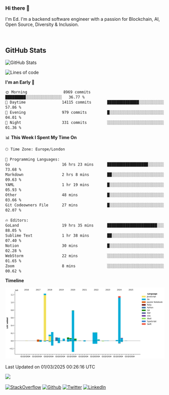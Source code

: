 ### Hi there 👋
 I'm Ed. I'm a backend software engineer with a passion for Blockchain, AI, Open Source, Diversity & Inclusion.

<br />

<h2>GitHub Stats</h2>
<p><img src="https://github-readme-stats.vercel.app/api?username=echarrod&amp;show_icons=true" alt="GitHub Stats"></p>

<!--START_SECTION:waka-->
![Lines of code](https://img.shields.io/badge/From%20Hello%20World%20I%27ve%20Written-4.6%20million%20lines%20of%20code-blue)

**I'm an Early 🐤** 

```text
🌞 Morning                8969 commits        █████████░░░░░░░░░░░░░░░░   36.77 % 
🌆 Daytime                14115 commits       ██████████████░░░░░░░░░░░   57.86 % 
🌃 Evening                979 commits         █░░░░░░░░░░░░░░░░░░░░░░░░   04.01 % 
🌙 Night                  331 commits         ░░░░░░░░░░░░░░░░░░░░░░░░░   01.36 % 
```


📊 **This Week I Spent My Time On** 

```text
🕑︎ Time Zone: Europe/London

💬 Programming Languages: 
Go                       16 hrs 23 mins      ██████████████████░░░░░░░   73.68 % 
Markdown                 2 hrs 8 mins        ██░░░░░░░░░░░░░░░░░░░░░░░   09.63 % 
YAML                     1 hr 19 mins        █░░░░░░░░░░░░░░░░░░░░░░░░   05.93 % 
Other                    48 mins             █░░░░░░░░░░░░░░░░░░░░░░░░   03.66 % 
Git Codeowners File      27 mins             █░░░░░░░░░░░░░░░░░░░░░░░░   02.07 % 

🔥 Editors: 
GoLand                   19 hrs 35 mins      ██████████████████████░░░   88.05 % 
Sublime Text             1 hr 38 mins        ██░░░░░░░░░░░░░░░░░░░░░░░   07.40 % 
Notion                   30 mins             █░░░░░░░░░░░░░░░░░░░░░░░░   02.28 % 
WebStorm                 22 mins             ░░░░░░░░░░░░░░░░░░░░░░░░░   01.65 % 
Zoom                     8 mins              ░░░░░░░░░░░░░░░░░░░░░░░░░   00.62 % 
```

**Timeline**

![Lines of Code chart](https://raw.githubusercontent.com/echarrod/echarrod/main/assets/bar_graph.png)


 Last Updated on 01/03/2025 00:26:16 UTC
<!--END_SECTION:waka-->

![](https://komarev.com/ghpvc/?username=echarrod)

<p>
<a href="https://stackoverflow.com/users/1014632/ech" target="_blank"><img alt="StackOverflow" src="https://img.shields.io/badge/-Stackoverflow-FE7A16?style=for-the-badge&logo=stack-overflow&logoColor=white" /></a> 
<a href="https://github.com/echarrod" target="_blank"><img alt="Github" src="https://img.shields.io/badge/GitHub-%2312100E.svg?&style=for-the-badge&logo=Github&logoColor=white" /></a> 
<a href="https://twitter.com/e_harrod" target="_blank"><img alt="Twitter" src="https://img.shields.io/badge/twitter-%231DA1F2.svg?&style=for-the-badge&logo=twitter&logoColor=white" /></a> 
<a href="https://www.linkedin.com/in/ed-harrod" target="_blank"><img alt="LinkedIn" src="https://img.shields.io/badge/linkedin-%230077B5.svg?&style=for-the-badge&logo=linkedin&logoColor=white" /></a>

